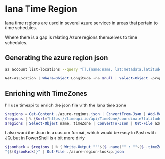 # Iana Time Region

Iana time regions are used in several Azure services in areas that pertain to time schedules.

Where there is a gap is relating Azure regions themselves to time schedules.

## Generating the azure region json

```bash
az account list-locations --query "[].{name:name, lat:metadata.latitude, long:metadata.longitude, geo:metadata.geographyGroup}" -o json > azure-regions.json
```

```powershell
Get-AzLocation | Where-Object Longitude -ne $null | Select-Object -property @{N='name';E={$_.Location}}, @{N='long';E={$_.Longitude}}, @{N='lat';E={$_.Latitude}} | ConvertTo-Json | Out-File azure-regions.json
```

## Enriching with TimeZones

I'll use timeapi to enrich the json file with the Iana time zone

```powershell
$regions = Get-Content ./azure-regions.json | ConvertFrom-Json | Add-Member -PassThru -type NoteProperty -name timeZone -value ""
$regions | % {$url="https://timeapi.io/api/TimeZone/coordinate?latitude=$($_.lat)&longitude=$($_.long)"; write-verbose $url; $time=$(Invoke-WebRequest $url).Content; $timeZone= $time | ConvertFrom-Json | Select-Object -ExpandProperty timeZone; $_.timeZone=$timeZone} | ConvertTo-Json | Out-File azure-regions-timezones.json
$regions | Select-Object name, timeZone | ConvertTo-Json | Out-File azure-regions-timezones.json
```

I also want the Json in a custom format, which would be easy in Bash with JQ, but in PowerShell is a bit more dirty

```powershell
$jsonHack = $regions | % { Write-Output """$($_.name)"" : ""$($_.timeZone)"""  } | Join-String -Separator ','
"{$($jsonHack)}" | Out-File ./azure-region-lookup.json
```

